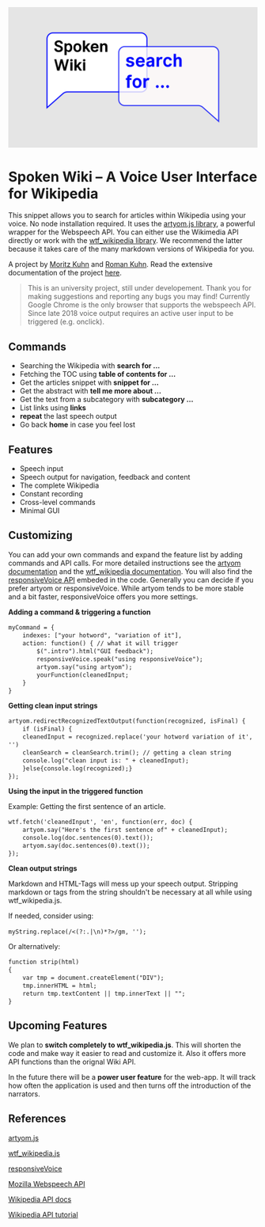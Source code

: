 ![img not found](key_visual.png)

# Spoken Wiki – A Voice User Interface for Wikipedia


This snippet allows you to search for articles within Wikipedia using your voice.
No node installation required. It uses the [artyom.js library](https://sdkcarlos.github.io/sites/artyom.html), a powerful wrapper for the Webspeech API. You can either use the Wikimedia API directly or work with the [wtf_wikipedia library](https://beta.observablehq.com/@spencermountain/wtf_wikipedia). We recommend the latter because it takes care of the many markdown versions of Wikipedia for you.

A project by [Moritz Kuhn](https://moritzkuhn.com) and [Roman Kuhn](https://roman-k.de/). Read the extensive documentation of the project [here](https://doku.link).
 
> This is an university project, still under developement. Thank you for making suggestions and reporting any bugs you may find! Currently Google Chrome is the only browser that supports the webspeech API. Since late 2018 voice output requires an active user input to be triggered (e.g. onclick).

## Commands

* Searching the Wikipedia with **search for ...** 
* Fetching the TOC using **table of contents for …** 
* Get the articles snippet with **snippet for …** 
* Get the abstract with **tell me more about …** 
* Get the text from a subcategory with **subcategory …**
* List links using **links**
* **repeat** the last speech output
* Go back **home** in case you feel lost

## Features
* Speech input 
* Speech output for navigation, feedback and content
* The complete Wikipedia
* Constant recording
* Cross-level commands
* Minimal GUI


## Customizing

You can add your own commands and expand the feature list by adding commands and API calls. For more detailed instructions see the [artyom documentation](https://sdkcarlos.github.io/sites/artyom.html) and the [wtf_wikipedia documentation](https://beta.observablehq.com/@spencermountain/wtf_wikipedia).
You will also find the [responsiveVoice API](https://responsivevoice.org/api/) embeded in the code. Generally you can decide if you prefer artyom or responsiveVoice. While artyom tends to be more stable and a bit faster, responsiveVoice offers you more settings.

**Adding a command & triggering a function**

	myCommand = {	
		indexes: ["your hotword", "variation of it"],
        action: function() { // what it will trigger
            $(".intro").html("GUI feedback");
            responsiveVoice.speak("using responsiveVoice");
            artyom.say("using artyom");
            yourFunction(cleanedInput;
        }
    }
    
**Getting clean input strings**

	artyom.redirectRecognizedTextOutput(function(recognized, isFinal) {
    	if (isFinal) {
		cleanedInput = recognized.replace('your hotword variation of it', '')
		cleanSearch = cleanSearch.trim(); // getting a clean string
		console.log("clean input is: " + cleanedInput);
        }else{console.log(recognized);}
	});

**Using the input in the triggered function**

Example: Getting the first sentence of an article.
	
	wtf.fetch('cleanedInput', 'en', function(err, doc) {
		artyom.say("Here's the first sentence of" + cleanedInput);
		console.log(doc.sentences(0).text());
		artyom.say(doc.sentences(0).text());
 	});
 	
**Clean output strings**

Markdown and HTML-Tags will mess up your speech output.
Stripping markdown or tags from the string shouldn't be necessary at all while using wtf_wikipedia.js. 

If needed, consider using:

`myString.replace(/<(?:.|\n)*?>/gm, '');`

Or alternatively:

	function strip(html)
	{
		var tmp = document.createElement("DIV");
		tmp.innerHTML = html;
  		return tmp.textContent || tmp.innerText || "";
	}

## Upcoming Features
We plan to **switch completely to wtf_wikipedia.js**. This will shorten the code and make way it easier to read and customize it. Also it offers more API functions than the orignal Wiki API.

In the future there will be a **power user feature** for the web-app. It will track how often the application is used and then turns off the introduction of the narrators.

## References

[artyom.js](https://sdkcarlos.github.io/sites/artyom.html)

[wtf_wikipedia.js](https://beta.observablehq.com/@spencermountain/wtf_wikipedia)

[responsiveVoice](https://responsivevoice.org/api/) 

[Mozilla Webspeech API](https://github.com/mdn/web-speech-api/tree/831ab0c97ac12b9af6c64089453d393df9773303)

[Wikipedia API docs](https://www.mediawiki.org/wiki/API:Main_page)

[Wikipedia API tutorial](https://freshman.tech/wikipedia-javascript/)
